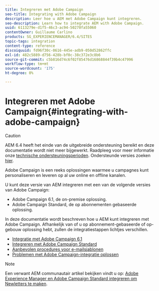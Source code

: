 ```yaml
---
title: Integreren met Adobe Campaign
seo-title: Integrating with Adobe Campaign
description: Leer hoe u AEM met Adobe Campaign kunt integreren.
seo-description: Learn how to integrate AEM with Adobe Campaign.
uuid: 6113279e-d1f5-46c3-ac94-50270fa55060
contentOwner: Guillaume Carlino
products: SG_EXPERIENCEMANAGER/6.4/SITES
topic-tags: integration
content-type: reference
discoiquuid: fd96f30c-0616-445e-adb9-050d52862ffc
exl-id: 482c5889-d756-428b-bf0c-38c372e3c8b6
source-git-commit: c5b816d74c6f02f85476d16868844f39b4c47996
workflow-type: tm+mt
source-wordcount: '175'
ht-degree: 0%

---
```


# Integreren met Adobe Campaign{#integrating-with-adobe-campaign}

>[!CAUTION]
>
>AEM 6.4 heeft het einde van de uitgebreide ondersteuning bereikt en deze documentatie wordt niet meer bijgewerkt. Raadpleeg voor meer informatie onze [technische ondersteuningsperioden](https://helpx.adobe.com/support/programs/eol-matrix.html). Ondersteunde versies zoeken [hier](https://experienceleague.adobe.com/docs/).

Adobe Campaign is een reeks oplossingen waarmee u campagnes kunt personaliseren en leveren op al uw online en offline kanalen.

U kunt deze versie van AEM integreren met een van de volgende versies van Adobe Campaign:

* Adobe Campaign 6.1, de on-premise oplossing.
* Adobe Campaign Standard, de op abonnementen gebaseerde oplossing.

In deze documentatie wordt beschreven hoe u AEM kunt integreren met Adobe Campaign. Afhankelijk van of u op abonnement-gebaseerde of op-gebouw oplossing hebt, zullen de integratiestappen lichtjes verschillen.

* [Integratie met Adobe Campaign 6.1](/help/sites-administering/campaignonpremise.md)
* [Integreren met Adobe Campaign Standard](/help/sites-administering/campaignstandard.md)
* [Aanbevolen procedures voor e-mailsjablonen](/help/sites-administering/best-practices-for-email-templates.md)
* [Problemen met Adobe Campaign-integratie oplossen](/help/sites-administering/troubleshooting-campaignintegration.md)

>[!NOTE]
>
>Een verwant AEM communautair artikel bekijken vindt u op: [Adobe Experience Manager en Adobe Campaign Standard integreren om Newletters te maken](https://helpx.adobe.com/experience-manager/using/aem_campaign.html).
